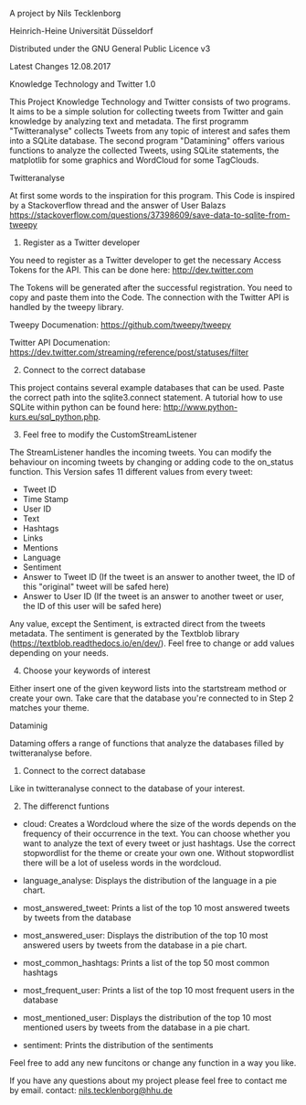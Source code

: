 A project by Nils Tecklenborg 

Heinrich-Heine Universität Düsseldorf

Distributed under the GNU General Public Licence v3

Latest Changes 12.08.2017

Knowledge Technology and Twitter 1.0

This Project Knowledge Technology and Twitter consists of two programs. It aims to be a simple solution for collecting tweets from Twitter and gain knowledge by analyzing text and metadata.
The first programm "Twitteranalyse" collects Tweets from any topic of interest and safes them into a SQLite database. 
The second program "Datamining" offers various functions to analyze the collected Tweets, using SQLite statements, the matplotlib for some graphics and WordCloud for some TagClouds.

Twitteranalyse

At first some words to the inspiration for this program. 
This Code is inspired by a Stackoverflow thread and the answer of User Balazs https://stackoverflow.com/questions/37398609/save-data-to-sqlite-from-tweepy


1. Register as a Twitter developer

You need to register as a Twitter developer to get the necessary Access Tokens for the API. This can be done here: http://dev.twitter.com 

The Tokens will be generated after the successful registration. You need to copy and paste them into the Code. 
The connection with the Twitter API is handled by the tweepy library.

Tweepy Documenation: https://github.com/tweepy/tweepy

Twitter API Documenation: https://dev.twitter.com/streaming/reference/post/statuses/filter

2. Connect to the correct database

This project contains several example databases that can be used. Paste the correct path into the sqlite3.connect statement. 
A tutorial how to use SQLite within python can be found here: http://www.python-kurs.eu/sql_python.php.

3. Feel free to modify the CustomStreamListener

The StreamListener handles the incoming tweets. You can modify the behaviour on incoming tweets by changing or adding code to the on_status function.
This Version safes 11 different values from every tweet:

- Tweet ID
- Time Stamp
- User ID
- Text
- Hashtags
- Links
- Mentions
- Language
- Sentiment
- Answer to Tweet ID (If the tweet is an answer to another tweet, the ID of this "original" tweet will be safed here)
- Answer to User ID (If the tweet is an answer to another tweet or user, the ID of this user will be safed here)

Any value, except the Sentiment, is extracted direct from the tweets metadata. The sentiment is generated by the Textblob library (https://textblob.readthedocs.io/en/dev/).
Feel free to change or add values depending on your needs.

4. Choose your keywords of interest

Either insert one of the given keyword lists into the startstream method or create your own. Take care that the database you're connected to in Step 2 matches your theme.


Dataminig

Dataming offers a range of functions that analyze the databases filled by twitteranalyse before.

1. Connect to the correct database

Like in twitteranalyse connect to the database of your interest.

2. The differenct funtions

 - cloud: Creates a Wordcloud where the size of the words depends on the frequency of their occurrence in the text. You can choose whether you want to analyze the text of every tweet or just hashtags. 
 Use the correct stopwordlist for the theme or create your own one. Without stopwordlist there will be a lot of useless words in the wordcloud.

 - language_analyse: Displays the distribution of the language in a pie chart.
 
 - most_answered_tweet: Prints a list of the top 10 most answered tweets by tweets from the database
 
 - most_answered_user: Displays the distribution of the top 10 most answered users by tweets from the database in a pie chart.
 
 - most_common_hashtags: Prints a list of the top 50 most common hashtags 
 
 - most_frequent_user: Prints a list of the top 10 most frequent users in the database
 
 - most_mentioned_user: Displays the distribution of the top 10 most mentioned users by tweets from the database in a pie chart.
 
 - sentiment: Prints the distribution of the sentiments
 
Feel free to add any new funcitons or change any function in a way you like.


If you have any questions about my project please feel free to contact me by email.
contact: nils.tecklenborg@hhu.de
